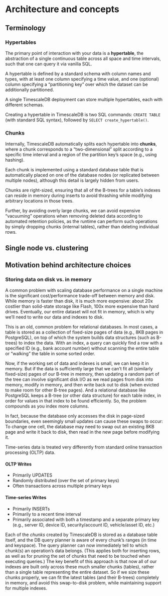 # Architecture and concepts

## Terminology

### Hypertables
The primary point of interaction with your data is a **hypertable**,
the abstraction of a single continuous table across all
space and time
intervals, such that one can query it via vanilla SQL.

A hypertable is
defined by a standard schema with column names and types, with at
least one column specifying a time value, and one (optional) column specifying a “partitioning key” over which the
dataset can be additionally partitioned.

A single TimescaleDB deployment can store multiple hypertables, each
with different schemas.

Creating a hypertable in TimescaleDB is two SQL commands: `CREATE TABLE`
(with standard SQL syntax), followed by `SELECT create_hypertable()`.

### Chunks

Internally, TimescaleDB automatically splits each
hypertable into **chunks**, where a chunk corresponds to a
“two-dimensional” split according to a specific time interval and a region of the partition key’s space (e.g., using hashing).

Each chunk is
implemented using a standard database table that is automatically placed
on one of the database nodes (or replicated between multiple nodes),
although this detail is largely hidden from users.

Chunks are right-sized, ensuring that all of the B-trees for a table’s
indexes can reside in memory during inserts to avoid thrashing while
modifying arbitrary locations in those trees.

Further, by avoiding
overly large chunks, we can avoid expensive “vacuuming” operations when
removing deleted data according to automated retention policies, as the
runtime can perform such operations by simply dropping chunks (internal
tables), rather than deleting individual rows.

<!-- Illustration of reading/writing goes here -->

## Single node vs. clustering

## Motivation behind architecture choices

### Storing data on disk vs. in memory

A common problem with scaling database performance on a single machine is the significant cost/performance trade-off between memory and disk. While memory is faster than disk, it is much more expensive: about 20x costlier than solid-state storage like Flash, 100x more expensive than hard drives. Eventually, our entire dataset will not fit in memory, which is why we’ll need to write our data and indexes to disk.

This is an old, common problem for relational databases. In most cases, a table is stored as a collection of fixed-size pages of data (e.g., 8KB pages in PostgreSQL), on top of which the system builds data structures (such as B-trees) to index the data. With an index, a query can quickly find a row with a specified ID (e.g., bank account number) without scanning the entire table or “walking” the table in some sorted order.

Now, if the working set of data and indexes is small, we can keep it in memory.
But if the data is sufficiently large that we can’t fit all (similarly fixed-size) pages of our B-tree in memory, then updating a random part of the tree can involve significant disk I/O as we read pages from disk into memory, modify in memory, and then write back out to disk (when evicted to make room for other B-tree pages). And a relational database like PostgreSQL keeps a B-tree (or other data structure) for each table index, in order for values in that index to be found efficiently. So, the problem compounds as you index more columns.

In fact, because the database only accesses the disk in page-sized boundaries, even seemingly small updates can cause these swaps to occur: To change one cell, the database may need to swap out an existing 8KB page and write it back to disk, then read in the new page before modifying it.

Time-series data is treated very differently from standard online transaction processing (OLTP) data.

#### OLTP Writes
- Primarily UPDATES
- Randomly distributed (over the set of primary keys)
- Often transactions across multiple primary keys

#### Time-series Writes
- Primarily INSERTs
- Primarily to a recent time interval
- Primarily associated with both a timestamp and a separate primary key (e.g., server ID, device ID, security/account ID, vehicle/asset ID, etc.)

Each of the _chunks_ created by TimescaleDB is stored as a database table itself, and the DB query planner is aware of every chunk’s ranges (in time and keyspace). The query planner can now immediately tell to which chunk(s) an operation’s data belongs. (This applies both for inserting rows, as well as for pruning the set of chunks that need to be touched when executing queries.)
The key benefit of this approach is that now all of our indexes are built only across these much smaller chunks (tables), rather than a single table representing the entire dataset. So if we size these chunks properly, we can fit the latest tables (and their B-trees) completely in memory, and avoid this swap-to-disk problem, while maintaining support for multiple indexes.
